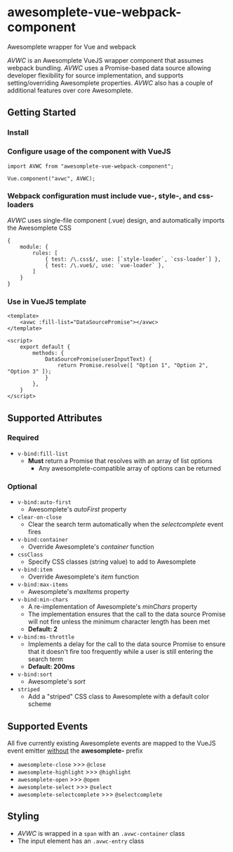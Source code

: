 # awesomplete-vue-webpack-component
Awesomplete wrapper for Vue and webpack

*AVWC* is an Awesomplete VueJS wrapper component that assumes webpack bundling.
*AVWC* uses a Promise-based data source allowing developer flexibility for source implementation, and supports setting/overriding Awesomplete properties.
*AVWC* also has a couple of additional features over core Awesomplete.

## Getting Started

### Install

### Configure usage of the component with VueJS
```
import AVWC from "awesomplete-vue-webpack-component";

Vue.component("avwc", AVWC);
```

### Webpack configuration must include vue-, style-, and css- loaders

*AVWC* uses single-file component (.vue) design, and automatically imports the Awesomplete CSS

```
{
    module: {
        rules: [
            { test: /\.css$/, use: [`style-loader`, `css-loader`] },
            { test: /\.vue$/, use: `vue-loader` },
        ]
    }
}
```

### Use in VueJS template

```
<template>
    <avwc :fill-list="DataSourcePromise"></avwc>
</template>

<script>
    export default {
        methods: {
            DataSourcePromise(userInputText) {
                return Promise.resolve([ "Option 1", "Option 2", "Option 3" ]);
            }
        },
    }
</script>
```

## Supported Attributes

### Required

+ ```v-bind:fill-list```
    + **Must** return a Promise that resolves with an array of list options
        + Any awesomplete-compatible array of options can be returned

### Optional

+ ```v-bind:auto-first```
    + Awesomplete's *autoFirst* property
+ ```clear-on-close```
    + Clear the search term automatically when the *selectcomplete* event fires
+ ```v-bind:container```
    + Override Awesomplete's *container* function
+ ```cssClass```
    + Specify CSS classes (string value) to add to Awesomplete
+ ```v-bind:item```
    + Override Awesomplete's *item* function
+ ```v-bind:max-items```
    + Awesomplete's *maxItems* property
+ ```v-bind:min-chars```
    + A re-implementation of Awesomplete's *minChars* property
    + The implementation ensures that the call to the data source Promise will not fire unless the minimum character length has been met
    + **Default: 2**
+ ```v-bind:ms-throttle```
    + Implements a delay for the call to the data source Promise to ensure that it doesn't fire too frequently while a user is still entering the search term
    + **Default: 200ms**
+ ```v-bind:sort```
    + Awesomplete's *sort*
+ ```striped```
    + Add a "striped" CSS class to Awesomplete with a default color scheme

## Supported Events

All five currently existing Awesomplete events are mapped to the VueJS event emitter <u>without</u> the **awesomplete-** prefix
+ ```awesomplete-close``` >>> ```@close```
+ ```awesomplete-highlight``` >>> ```@highlight```
+ ```awesomplete-open``` >>> ```@open```
+ ```awesomplete-select``` >>> ```@select```
+ ```awesomplete-selectcomplete``` >>> ```@selectcomplete```

## Styling
+ *AVWC* is wrapped in a ```span``` with an ```.avwc-container``` class
+ The input element has an ```.avwc-entry``` class
